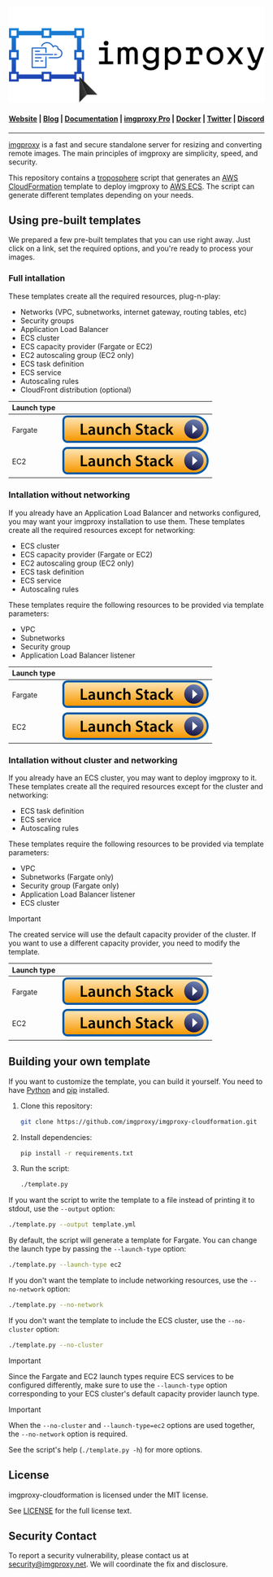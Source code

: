 <p align="center">
  <a href="https://imgproxy.net">
    <picture>
      <source media="(prefers-color-scheme: dark)" srcset="assets/logo-dark.svg?sanitize=true">
      <source media="(prefers-color-scheme: light)" srcset="assets/logo-light.svg?sanitize=true">
      <img alt="imgproxy logo" src="assets/logo-light.svg?sanitize=true">
    </picture>
  </a>
</p>

<h4 align="center">
  <a href="https://imgproxy.net">Website</a> |
  <a href="https://imgproxy.net/blog/">Blog</a> |
  <a href="https://docs.imgproxy.net">Documentation</a> |
  <a href="https://imgproxy.net/#pro">imgproxy Pro</a> |
  <a href="https://hub.docker.com/r/darthsim/imgproxy/">Docker</a> |
  <a href="https://twitter.com/imgproxy_net">Twitter</a> |
  <a href="https://discord.gg/5GgpXgtC9u">Discord</a>
</h4>

---

[imgproxy](https://imgproxy.net) is a fast and secure standalone server for resizing and converting remote images. The main principles of imgproxy are simplicity, speed, and security.

This repository contains a [troposphere](https://github.com/cloudtools/troposphere) script that generates an [AWS CloudFormation](https://aws.amazon.com/cloudformation/) template to deploy imgproxy to [AWS ECS](https://aws.amazon.com/ecs/). The script can generate different templates depending on your needs.

## Using pre-built templates

We prepared a few pre-built templates that you can use right away. Just click on a link, set the required options, and you're ready to process your images.

### Full intallation

These templates create all the required resources, plug-n-play:

- Networks (VPC, subnetworks, internet gateway, routing tables, etc)
- Security groups
- Application Load Balancer
- ECS cluster
- ECS capacity provider (Fargate or EC2)
- EC2 autoscaling group (EC2 only)
- ECS task definition
- ECS service
- Autoscaling rules
- CloudFront distribution (optional)

| Launch type |    |
|-------------|----|
| Fargate     | [![](assets/launch-stack.svg)](https://console.aws.amazon.com/cloudformation/home#/stacks/new?stackName=imgproxy&templateURL=https://imgproxy-cf.s3.amazonaws.com/latest/ecs-fargate-full.yml) |
| EC2         | [![](assets/launch-stack.svg)](https://console.aws.amazon.com/cloudformation/home#/stacks/new?stackName=imgproxy&templateURL=https://imgproxy-cf.s3.amazonaws.com/latest/ecs-ec2-full.yml) |

### Intallation without networking

If you already have an Application Load Balancer and networks configured, you may want your imgproxy installation to use them. These templates create all the required resources except for networking:

- ECS cluster
- ECS capacity provider (Fargate or EC2)
- EC2 autoscaling group (EC2 only)
- ECS task definition
- ECS service
- Autoscaling rules

These templates require the following resources to be provided via template parameters:

- VPC
- Subnetworks
- Security group
- Application Load Balancer listener

| Launch type |    |
|-------------|----|
| Fargate     | [![](assets/launch-stack.svg)](https://console.aws.amazon.com/cloudformation/home#/stacks/new?stackName=imgproxy&templateURL=https://imgproxy-cf.s3.amazonaws.com/latest/ecs-fargate-no-network.yml) |
| EC2         | [![](assets/launch-stack.svg)](https://console.aws.amazon.com/cloudformation/home#/stacks/new?stackName=imgproxy&templateURL=https://imgproxy-cf.s3.amazonaws.com/latest/ecs-ec2-no-network.yml) |

### Intallation without cluster and networking

If you already have an ECS cluster, you may want to deploy imgproxy to it. These templates create all the required resources except for the cluster and networking:

- ECS task definition
- ECS service
- Autoscaling rules

These templates require the following resources to be provided via template parameters:

- VPC
- Subnetworks (Fargate only)
- Security group (Fargate only)
- Application Load Balancer listener
- ECS cluster

> [!IMPORTANT]
> The created service will use the default capacity provider of the cluster. If you want to use a different capacity provider, you need to modify the template.

| Launch type |    |
|-------------|----|
| Fargate     | [![](assets/launch-stack.svg)](https://console.aws.amazon.com/cloudformation/home#/stacks/new?stackName=imgproxy&templateURL=https://imgproxy-cf.s3.amazonaws.com/latest/ecs-fargate-no-cluster.yml) |
| EC2         | [![](assets/launch-stack.svg)](https://console.aws.amazon.com/cloudformation/home#/stacks/new?stackName=imgproxy&templateURL=https://imgproxy-cf.s3.amazonaws.com/latest/ecs-ec2-no-cluster.yml) |

## Building your own template

If you want to customize the template, you can build it yourself. You need to have [Python](https://www.python.org/) and [pip](https://pip.pypa.io/en/stable/installing/) installed.

1. Clone this repository:

    ```bash
    git clone https://github.com/imgproxy/imgproxy-cloudformation.git
    ```
2. Install dependencies:

    ```bash
    pip install -r requirements.txt
    ```
3. Run the script:

    ```bash
    ./template.py
    ```

If you want the script to write the template to a file instead of printing it to stdout, use the `--output` option:

```bash
./template.py --output template.yml
```

By default, the script will generate a template for Fargate. You can change the launch type by passing the `--launch-type` option:

```bash
./template.py --launch-type ec2
```

If you don't want the template to include networking resources, use the `--no-network` option:

```bash
./template.py --no-network
```

If you don't want the template to include the ECS cluster, use the `--no-cluster` option:

```bash
./template.py --no-cluster
```

> [!IMPORTANT]
> Since the Fargate and EC2 launch types require ECS services to be configured differently, make sure to use the `--launch-type` option corresponding to your ECS cluster's default capacity provider launch type.

> [!IMPORTANT]
> When the `--no-cluster` and `--launch-type=ec2` options are used together, the `--no-network` option is required.

See the script's help (`./template.py -h`) for more options.

## License

imgproxy-cloudformation is licensed under the MIT license.

See [LICENSE](https://github.com/imgproxy/imgproxy-cloudformation/blob/master/LICENSE) for the full license text.

## Security Contact

To report a security vulnerability, please contact us at security@imgproxy.net. We will coordinate the fix and disclosure.

